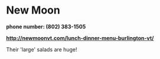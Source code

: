# New Moon

**phone number: (802) 383-1505**

**http://newmoonvt.com/lunch-dinner-menu-burlington-vt/**

Their 'large' salads are huge!